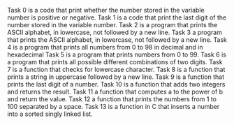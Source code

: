 Task 0 is a code that print whether the number stored in the variable number is positive or negative.
Task 1 is a code that print the last digit of the number stored in the variable number.
Task 2 is a program that prints the ASCII alphabet, in lowercase, not followed by a new line.
Task 3 a program that prints the ASCII alphabet, in lowercase, not followed by a new line.
Task 4 is a program that prints all numbers from 0 to 98 in decimal and in hexadecimal
Task 5 is a program that prints numbers from 0 to 99.
Task 6 is a program that prints all possible different combinations of two digits.
Task 7 is a function that checks for lowercase character.
Task 8 is a function that prints a string in uppercase followed by a new line.
Task 9 is a function that prints the last digit of a number.
Task 10 is a function that adds two integers and returns the result.
Task 11 a function that computes a to the power of b and return the value.
Task 12 a function that prints the numbers from 1 to 100 separated by a space.
Task 13 is a function in C that inserts a number into a sorted singly linked list.
